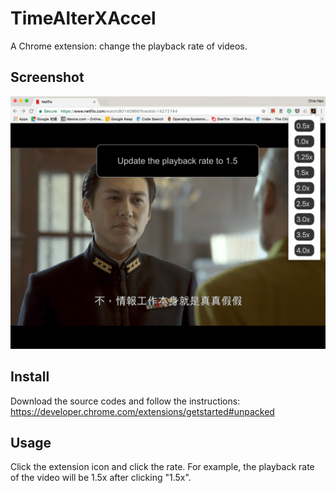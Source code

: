 # TimeAlterXAccel

A Chrome extension: change the playback rate of videos.

Screenshot
----------
![screenshot](https://raw.githubusercontent.com/fcamel/screenshots/master/TimeAlterXAccel/screenshot.png)

Install
-------
Download the source codes and follow the instructions:
https://developer.chrome.com/extensions/getstarted#unpacked

Usage
-----
Click the extension icon and click the rate. For example, the playback rate of the video will be 1.5x after clicking "1.5x".
